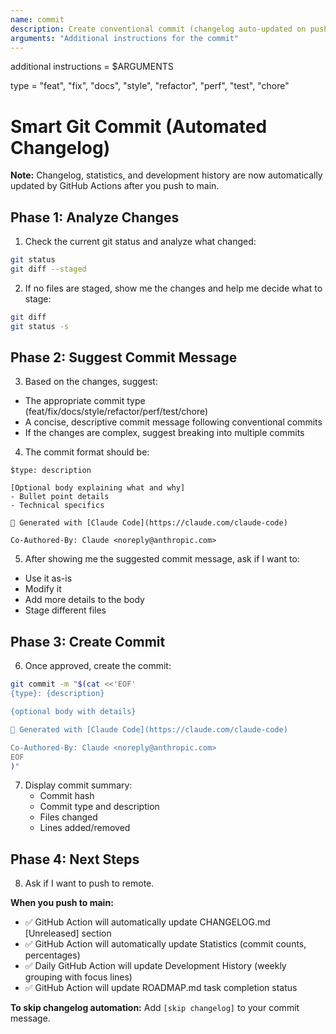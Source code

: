 ```yaml
---
name: commit
description: Create conventional commit (changelog auto-updated on push)
arguments: "Additional instructions for the commit"
---
```


additional instructions = $ARGUMENTS

type = "feat", "fix", "docs", "style", "refactor", "perf", "test", "chore"

# Smart Git Commit (Automated Changelog)

**Note:** Changelog, statistics, and development history are now automatically updated by GitHub Actions after you push to main.

## Phase 1: Analyze Changes

1. Check the current git status and analyze what changed:

```bash
git status
git diff --staged
```

2. If no files are staged, show me the changes and help me decide what to stage:

```bash
git diff
git status -s
```

## Phase 2: Suggest Commit Message

3. Based on the changes, suggest:

- The appropriate commit type (feat/fix/docs/style/refactor/perf/test/chore)
- A concise, descriptive commit message following conventional commits
- If the changes are complex, suggest breaking into multiple commits

4. The commit format should be:

```
$type: description

[Optional body explaining what and why]
- Bullet point details
- Technical specifics

🤖 Generated with [Claude Code](https://claude.com/claude-code)

Co-Authored-By: Claude <noreply@anthropic.com>
```

5. After showing me the suggested commit message, ask if I want to:

- Use it as-is
- Modify it
- Add more details to the body
- Stage different files

## Phase 3: Create Commit

6. Once approved, create the commit:

```bash
git commit -m "$(cat <<'EOF'
{type}: {description}

{optional body with details}

🤖 Generated with [Claude Code](https://claude.com/claude-code)

Co-Authored-By: Claude <noreply@anthropic.com>
EOF
)"
```

7. Display commit summary:
   - Commit hash
   - Commit type and description
   - Files changed
   - Lines added/removed

## Phase 4: Next Steps

8. Ask if I want to push to remote.

**When you push to main:**
- ✅ GitHub Action will automatically update CHANGELOG.md [Unreleased] section
- ✅ GitHub Action will automatically update Statistics (commit counts, percentages)
- ✅ Daily GitHub Action will update Development History (weekly grouping with focus lines)
- ✅ GitHub Action will update ROADMAP.md task completion status

**To skip changelog automation:**
Add `[skip changelog]` to your commit message.